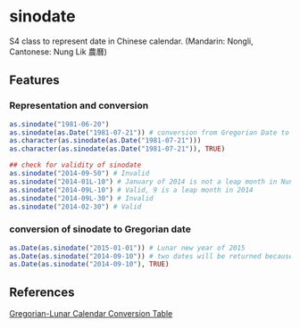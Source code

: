 # sinodate

S4 class to represent date in Chinese calendar. (Mandarin: Nongli, Cantonese: Nung Lik 農曆)

## Features

### Representation and conversion

```R
as.sinodate("1981-06-20")
as.sinodate(as.Date("1981-07-21")) # conversion from Gregorian Date to sinodate
as.character(as.sinodate(as.Date("1981-07-21")))
as.character(as.sinodate(as.Date("1981-07-21")), TRUE)

## check for validity of sinodate
as.sinodate("2014-09-50") # Invalid
as.sinodate("2014-01L-10") # January of 2014 is not a leap month in Nung Lik
as.sinodate("2014-09L-10") # Valid, 9 is a leap month in 2014
as.sinodate("2014-09L-30") # Invalid
as.sinodate("2014-02-30") # Valid
```

### conversion of sinodate to Gregorian date

```r
as.Date(as.sinodate("2015-01-01")) # Lunar new year of 2015
as.Date(as.sinodate("2014-09-10")) # two dates will be returned because 9 is a leap month
as.Date(as.sinodate("2014-09-10"), TRUE)
```

## References
[Gregorian-Lunar Calendar Conversion Table](http://www.hko.gov.hk/gts/time/conversionc.htm)

